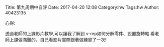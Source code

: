 Title: 第九周期中自評
Date: 2017-04-20 12:08
Category:hw
Tags:hw
Author: 40423135



<!-- PELICAN_END_SUMMARY -->





心得:

透過老師的上課影片教學,可以讓我了解到 v-rep如何分解零件、設置旋轉軸
看老師上課做滿難的，自己看影片實際跟著做練習了一次!


